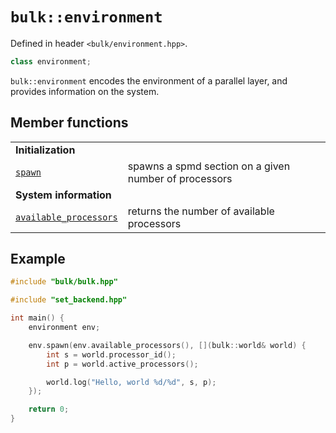 # `bulk::environment`

Defined in header `<bulk/environment.hpp>`.

```cpp
class environment;
```

`bulk::environment` encodes the environment of a parallel layer, and provides information on the system.

## Member functions

|                                                               |                                                       |
|---------------------------------------------------------------|-------------------------------------------------------|
| **Initialization**                                            |                                                       |
| [`spawn`](environment/spawn.md)                               | spawns a spmd section on a given number of processors |
| **System information**                                        |                                                       |
| [`available_processors`](environment/available_processors.md) | returns the number of available processors            |

## Example

```cpp
#include "bulk/bulk.hpp"

#include "set_backend.hpp"

int main() {
    environment env;

    env.spawn(env.available_processors(), [](bulk::world& world) {
        int s = world.processor_id();
        int p = world.active_processors();

        world.log("Hello, world %d/%d", s, p);
    });

    return 0;
}
```
